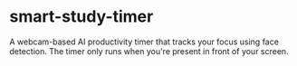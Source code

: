 # smart-study-timer
A webcam-based AI productivity timer that tracks your focus using face detection. The timer only runs when you're present in front of your screen.

